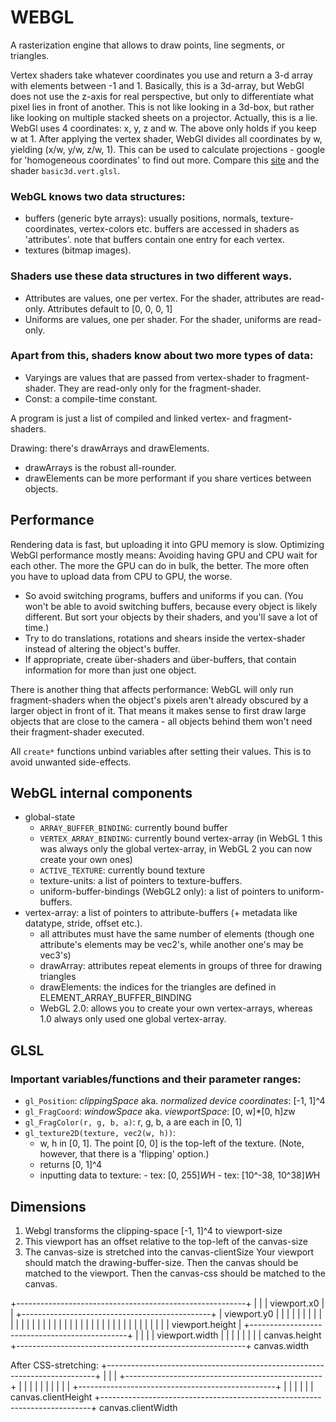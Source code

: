  # WEBGL

 A rasterization engine that allows to draw points, line segments, or triangles.

 Vertex shaders take whatever coordinates you use and return a 3-d array with elements between -1 and 1.
 Basically, this is a 3d-array, but WebGl does not use the z-axis for real perspective, but only to differentiate
 what pixel lies in front of another.
 This is not like looking in a 3d-box, but rather like looking on multiple stacked sheets on a projector.
 Actually, this is a lie. WebGl uses 4 coordinates: x, y, z and w. The above only holds if you keep w at 1.
 After applying the vertex shader, WebGl divides all coordinates by w, yielding (x/w, y/w, z/w, 1).
 This can be used to calculate projections - google for 'homogeneous coordinates' to find out more.
 Compare this [site](https://www.tomdalling.com/blog/modern-opengl/explaining-homogenous-coordinates-and-projective-geometry/)
 and the shader `basic3d.vert.glsl`.

 ### WebGL knows two data structures:
  - buffers (generic byte arrays): usually positions, normals, texture-coordinates, vertex-colors etc.
    buffers are accessed in shaders as 'attributes'.
    note that buffers contain one entry for each vertex.
  - textures (bitmap images).

 ### Shaders use these data structures in two different ways.
  - Attributes are values, one per vertex.
    For the shader, attributes are read-only.
    Attributes default to [0, 0, 0, 1]
  - Uniforms are values, one per shader.
    For the shader, uniforms are read-only.

 ### Apart from this, shaders know about two more types of data:
  - Varyings are values that are passed from vertex-shader to fragment-shader.
    They are read-only only for the fragment-shader.
  - Const: a compile-time constant.

 A program is just a list of compiled and linked vertex- and fragment-shaders.


 Drawing: there's drawArrays and drawElements.
  - drawArrays is the robust all-rounder.
  - drawElements can be more performant if you share vertices between objects.


## Performance 
 Rendering data is fast, but uploading it into GPU memory is slow.
 Optimizing WebGl performance mostly means: Avoiding having GPU and CPU wait for each other.
 The more the GPU can do in bulk, the better. The more often you have to upload data from CPU to GPU, the worse.
  - So avoid switching programs, buffers and uniforms if you can.
    (You won't be able to avoid switching buffers, because every object is likely different. But sort your objects by their shaders, and you'll save a lot of time.)
  - Try to do translations, rotations and shears inside the vertex-shader instead of altering the object's buffer.
  - If appropriate, create über-shaders and über-buffers, that contain information for more than just one object.

 There is another thing that affects performance:
 WebGL will only run fragment-shaders when the object's pixels aren't already obscured by a larger object in front of it.
 That means it makes sense to first draw large objects that are close to the camera - all objects behind them won't need their fragment-shader executed.

 All `create*` functions unbind variables after setting their values. This is to avoid unwanted side-effects.



 ## WebGL internal components
  - global-state
      - `ARRAY_BUFFER_BINDING`: currently bound buffer
      - `VERTEX_ARRAY_BINDING`: currently bound vertex-array (in WebGL 1 this was always only the global vertex-array, in WebGL 2 you can now create your own ones)
      - `ACTIVE_TEXTURE`: currently bound texture
      - texture-units: a list of pointers to texture-buffers.
      - uniform-buffer-bindings (WebGL2 only): a list of pointers to uniform-buffers.
  - vertex-array: a list of pointers to attribute-buffers (+ metadata like datatype, stride, offset etc.).
      - all attributes must have the same number of elements (though one attribute's elements may be vec2's, while another one's may be vec3's)
      - drawArray: attributes repeat elements in groups of three for drawing triangles
      - drawElements: the indices for the triangles are defined in ELEMENT_ARRAY_BUFFER_BINDING
      - WebGL 2.0: allows you to create your own vertex-arrays, whereas 1.0 always only used one global vertex-array.


## GLSL

### Important variables/functions and their parameter ranges:
  - `gl_Position`: *clippingSpace* aka. *normalized device coordinates*: [-1, 1]^4
  - `gl_FragCoord`: *windowSpace* aka. *viewportSpace*: [0, w]*[0, h]*z*w
  - `gl_FragColor(r, g, b, a)`: r, g, b, a are each in [0, 1]
  - `gl_texture2D(texture, vec2(w, h))`:
      - w, h in [0, 1]. The point [0, 0] is the top-left of the texture. (Note, however, that there is a 'flipping' option.)
      - returns [0, 1]^4
      - inputting data to texture:
             - tex<ubyte4>: [0, 255]*W*H
             - tex<float4>: [10^-38, 10^38]*W*H


## Dimensions

 1. Webgl transforms the clipping-space [-1, 1]^4 to viewport-size
 2. This viewport has an offset relative to the top-left of the canvas-size
 3. The canvas-size is stretched into the canvas-clientSize
Your viewport should match the drawing-buffer-size.
Then the canvas should be matched to the viewport.
Then the canvas-css should be matched to the canvas.

+---------------------------------------------------------+
|                                                         |
|                   viewport.x0                           |
|                      +-----------------------------------------------+
|        viewport.y0   |                                  |            |
|                      |                                  |            |
|                      |                                  |            |
|                      |                                  |            |
|                      |                                  |            |
|                      |                                  |            |
|                      |                                  |            |
|                      |                                  |            |
|                      |                                  |            |
|                      |                                  |            | viewport.height
|                      +-----------------------------------------------+
|                                                         |
|                                                         |        viewport.width
|                                                         |
|                                                         |
|                                                         |
|                                                         | canvas.height
+---------------------------------------------------------+
                                                       canvas.width




After CSS-stretching:
 +---------------------------------------------------------------------------+
 |                                                                           |
 |                         +-------------------------------------------------+
 |                         |                                                 |
 |                         |                                                 |
 |                         |                                                 |
 |                         +-------------------------------------------------+
 |                                                                           |
 |                                                                           |
 |                                                                           |  canvas.clientHeight
 +---------------------------------------------------------------------------+
                                                                      canvas.clientWidth
